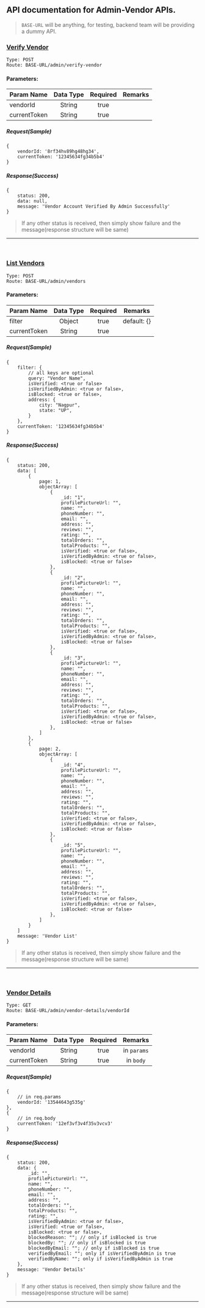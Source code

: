 ## API documentation for Admin-Vendor APIs.

> `BASE-URL` will be anything, for testing, backend team will be providing a dummy API.

### <u>Verify Vendor</u>

```
Type: POST
Route: BASE-URL/admin/verify-vendor
```

#### Parameters:

| Param Name   | Data Type | Required | Remarks |
| ------------ | :-------: | :------: | :-----: |
| vendorId     |  String   |   true   |
| currentToken |  String   |   true   |

##### Request(Sample)

```
{
	vendorId: '8rf34hv89hg48hg34',
	currentToken: '12345634fg34b5b4'
}
```

##### Response(Success)

```
{
	status: 200,
	data: null,
	message: 'Vendor Account Verified By Admin Successfully'
}
```

> If any other status is received, then simply show failure and the message(response structure will be same)

---

</br>

### <u>List Vendors</u>

```
Type: POST
Route: BASE-URL/admin/vendors
```

#### Parameters:

| Param Name   | Data Type | Required |   Remarks   |
| ------------ | :-------: | :------: | :---------: |
| filter       |  Object   |   true   | default: {} |
| currentToken |  String   |   true   |

##### Request(Sample)

```
{
	filter: {
		// all keys are optional
		query: "Vendor Name",
		isVerified: <true or false>
		isVerifiedByAdmin: <true or false>,
		isBlocked: <true or false>,
		address: {
			city: "Nagpur",
			state: "UP",
		}
	},
	currentToken: '12345634fg34b5b4'
}
```

##### Response(Success)

```
{
	status: 200,
	data: [
		{
			page: 1,
			objectArray: [
				{
					_id: "1",
					profilePictureUrl: "",
					name: "",
					phoneNumber: "",
					email: "",
					address: "",
					reviews: "",
					rating: "",
					totalOrders: "",
					totalProducts: "",
					isVerified: <true or false>,
					isVerifiedByAdmin: <true or false>,
					isBlocked: <true or false>
				},
				{
					_id: "2",
					profilePictureUrl: "",
					name: "",
					phoneNumber: "",
					email: "",
					address: "",
					reviews: "",
					rating: "",
					totalOrders: "",
					totalProducts: "",
					isVerified: <true or false>,
					isVerifiedByAdmin: <true or false>,
					isBlocked: <true or false>
				},
				{
					_id: "3",
					profilePictureUrl: "",
					name: "",
					phoneNumber: "",
					email: "",
					address: "",
					reviews: "",
					rating: "",
					totalOrders: "",
					totalProducts: "",
					isVerified: <true or false>,
					isVerifiedByAdmin: <true or false>,
					isBlocked: <true or false>
				},
			]
		},
		{
			page: 2,
			objectArray: [
				{
					_id: "4",
					profilePictureUrl: "",
					name: "",
					phoneNumber: "",
					email: "",
					address: "",
					reviews: "",
					rating: "",
					totalOrders: "",
					totalProducts: "",
					isVerified: <true or false>,
					isVerifiedByAdmin: <true or false>,
					isBlocked: <true or false>
				},
				{
					_id: "5",
					profilePictureUrl: "",
					name: "",
					phoneNumber: "",
					email: "",
					address: "",
					reviews: "",
					rating: "",
					totalOrders: "",
					totalProducts: "",
					isVerified: <true or false>,
					isVerifiedByAdmin: <true or false>,
					isBlocked: <true or false>
				},
			]
		}
	]
	message: 'Vendor List'
}
```

> If any other status is received, then simply show failure and the message(response structure will be same)

---

</br>

### <u>Vendor Details</u>

```
Type: GET
Route: BASE-URL/admin/vendor-details/vendorId
```

#### Parameters:

| Param Name   | Data Type | Required |   Remarks   |
| ------------ | :-------: | :------: | :---------: |
| vendorId     |  String   |   true   | in `params` |
| currentToken |  String   |   true   |  in `body`  |

##### Request(Sample)

```
{
	// in req.params
	vendorId: '13544643g535g'
},
{
	// in req.body
	currentToken: '12ef3vf3v4f35v3vcv3'
}
```

##### Response(Success)

```
{
	status: 200,
	data: {
		_id: "",
		profilePictureUrl: "",
		name: "",
		phoneNumber: "",
		email: "",
		address: "",
		totalOrders: "",
		totalProducts: "",
		rating: "",
		isVerifiedByAdmin: <true or false>,
		isVerified: <true or false>,
		isBlocked: <true or false>,
		blockedReason: ""; // only if isBlocked is true
		blockedBy: ""; // only if isBlocked is true
		blockedByEmail: ""; // only if isBlocked is true
		verifiedByEmail: ""; only if isVerifiedByAdmin is true
		verifiedByName: ""; only if isVerifiedByAdmin is true
	},
	message: 'Vendor Details'
}
```

> If any other status is received, then simply show failure and the message(response structure will be same)

---
